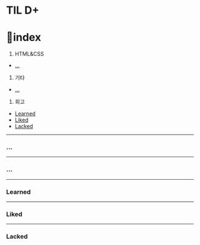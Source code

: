 <style>a{color: inherit;}</style>

TIL D+
=========

# 📌index

1. HTML&CSS
 - <a href="#1-1">...</a>

1. 기타
 - <a href="#2-1">...</a>
1. 회고
 - <a href="#3-1">Learned</a>
 - <a href="#3-2">Liked</a>
 - <a href="#3-3">Lacked</a>
  <hr>

  <h3 id="1-1">...</h3>

  ***

  <h3 id="2-1">...</h3>

  ***

 <h3 id="3-1">Learned</h3> 
   
  ***

 <h3 id="3-2">Liked</h3>

  ***

 <h3 id="3-3">Lacked</h3>

